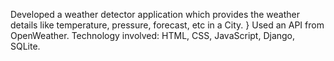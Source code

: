 Developed a weather detector application which provides the weather details like temperature, pressure, forecast, etc in a City. } 
Used an  API from OpenWeather.
Technology involved: HTML, CSS, JavaScript, Django, SQLite.
